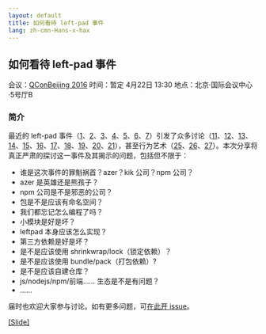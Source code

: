 ```yaml
---
layout: default
title: 如何看待 left-pad 事件
lang: zh-cmn-Hans-x-hax
---
```


## 如何看待 left-pad 事件

会议：[QConBeijing 2016](http://2016.qconbeijing.com/)
时间：暂定 4月22日 13:30
地点：北京·国际会议中心·5号厅B

### 简介

最近的 left-pad 事件（[1][]、[2][]、[3][]、[4][]、[5][]、[6][]、[7][]）引发了众多讨论（[11][]、[12][]、[13][]、[14][]、[15][]、[16][]、[17][]、[18][]、[19][]、[20][]、[21][]），甚至行为艺术（[25][]、[26][]、[27][]）。本次分享将真正严肃的探讨这一事件及其揭示的问题，包括但不限于：

- 谁是这次事件的罪魁祸首？azer？kik 公司？npm 公司？
- azer 是英雄还是熊孩子？
- npm 公司是不是邪恶的公司？
- 包是不是应该有命名空间？
- 我们都忘记怎么编程了吗？
- 小模块是好是坏？
- leftpad 本身应该怎么实现？
- 第三方依赖是好是坏？
- 是不是应该使用 shrinkwrap/lock（锁定依赖）？
- 是不是应该使用 bundle/pack（打包依赖）?
- 是不是应该自建仓库？
- js/nodejs/npm/前端…… 生态是不是有问题？
- ……

届时也欢迎大家参与讨论。如有更多问题，可[在此开 issue](https://github.com/hax/all-about-left-pad/issues)。


[[Slide]](slide?qcon)


[1]: http://www.theregister.co.uk/2016/03/23/npm_left_pad_chaos/
[2]: http://zhuanlan.zhihu.com/p/20669077
[3]: https://github.com/stevemao/left-pad/issues/4
[4]: https://medium.com/@azerbike/i-ve-just-liberated-my-modules-9045c06be67c#.82gz6vy03
[5]: https://medium.com/@mproberts/a-discussion-about-the-breaking-of-the-internet-3d4d2a83aa4d#.mbd6n33vb
[6]: http://zhuanlan.zhihu.com/p/20671763 "Azer NPM 撤包事件全信件"
[7]: http://blog.npmjs.org/post/141577284765/kik-left-pad-and-npm

[11]: http://www.haneycodes.net/npm-left-pad-have-we-forgotten-how-to-program/
[12]: http://zhuanlan.zhihu.com/p/20707235
[13]: https://www.zhihu.com/question/41750206
[14]: https://www.zhihu.com/question/41694868
[15]: http://developer.telerik.com/featured/left-pad-indicative-fragile-javascript-ecosystem/
[16]: https://medium.com/@Rich_Harris/how-to-not-break-the-internet-with-this-one-weird-trick-e3e2d57fee28#.ouf2zn7u5
[17]: https://medium.com/@thomasfuchs/what-if-we-had-a-great-standard-library-in-javascript-52692342ee3f#.3c6j39kpx
[18]: http://www.gotoli.us/left-pad-npm
[19]: http://taobaofed.org/blog/2016/03/31/what-can-we-learn-from-left-pad-event/
[20]: http://www.secretgeek.net/leftpadfoot
[21]: http://lisperator.net/blog/the-left-pad-case/

[25]: http://left-pad.io/
[26]: http://fivejs.lol/
[27]: https://github.com/jezen/is-thirteen


<!--
https://phabricator.babeljs.io/T7237
https://github.com/facebook/react-native/issues/6595
https://github.com/jscs-dev/node-jscs/issues/2186
https://github.com/npm/npm/issues/12012


http://blog.npmjs.org/post/141905368000/changes-to-npms-unpublish-policy
http://blog.npmjs.org/post/141985926180/on-dependecy-squatter-packages

http://blog.npmjs.org/post/141702881055/package-install-scripts-vulnerability
http://blog.npmjs.org/post/142036323955/fixing-a-bearer-token-vulnerability

https://segmentfault.com/a/1190000004672227
https://blog.pusher.com/talking-left-pad-npm-and-dependencies-in-front-end-development/

http://edunham.net/2016/03/24/could_rust_have_a_left_pad_incident.html

https://github.com/shengxinjing/my_blog/issues/10
https://github.com/stevemao/left-pad/pull/11
http://blog.h5jun.com/post/left-pad.html

https://arc.applause.com/2016/03/25/left-pad-javascript-dependencies/
https://blog.ldodds.com/2016/03/24/left-pad-and-the-data-commons/

https://github.com/Somsubhra/left-pad
https://github.com/EgorBo/left-pad-net
https://github.com/futile/leftpad-rs
https://hackage.haskell.org/package/acme-left-pad

https://github.com/sindresorhus/ama/issues/10
-->
